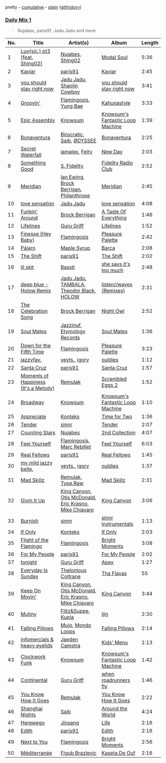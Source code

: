 pretty - [cumulative](/playlists/cumulative/Daily%20Mix%201.md) - [plain](/playlists/plain/37i9dQZF1E381TIGlTphwu) ([githistory](https://github.githistory.xyz/vitokorn/spotify-playlist-archive/blob/master/playlists/plain/37i9dQZF1E381TIGlTphwu))

### [Daily Mix 1](https://open.spotify.com/playlist/37i9dQZF1E381TIGlTphwu)

> Nujabes, paris91, Jadu Jadu and more

| No. | Title | Artist(s) | Album | Length |
|---|---|---|---|---|
| 1 | [Luv(sic.) pt3 (feat. Shing02)](https://open.spotify.com/track/4xlpJ99yL9xYQtzG6c3hwk) | [Nujabes](https://open.spotify.com/artist/3Rq3YOF9YG9YfCWD4D56RZ), [Shing02](https://open.spotify.com/artist/0FB6beTn4vescDdnHeCUm9) | [Modal Soul](https://open.spotify.com/album/6nVACH6a27eOWiumAJhDWS) | 5:36 |
| 2 | [Kaviar](https://open.spotify.com/track/7HbxWjNxWMhDCGuy3x4lM2) | [paris91](https://open.spotify.com/artist/0IF1xUEFhGXZ7zz8BW1zqv) | [Kaviar](https://open.spotify.com/album/3otzs2zXfhVpx7LK9Ij7Ns) | 2:45 |
| 3 | [you should stay right now](https://open.spotify.com/track/49pjwBq1vv2Xu8fAJTAMxC) | [Jadu Jadu](https://open.spotify.com/artist/2Oe3qtPntosByl21BCcUSc), [Shaolin Cowboy](https://open.spotify.com/artist/3SLV96o2Xa4oOZpSl5FwgD) | [you should stay right now](https://open.spotify.com/album/1WWKLea8iFDataD92oFoJw) | 3:41 |
| 4 | [Groovin'](https://open.spotify.com/track/3rc3BWLhFGj5ewNLJaOUAQ) | [Flamingosis](https://open.spotify.com/artist/75cW8FFekyCjj0mfZM1Gfb), [Yung Bae](https://open.spotify.com/artist/30FDJPN3RtwJZ20g5YGCRX) | [Kahunastyle](https://open.spotify.com/album/6U8bfBeech6FeRVMScdw0J) | 3:33 |
| 5 | [Epic Assembly](https://open.spotify.com/track/5UzfCFn1t25ce9cdIth7wm) | [Knowsum](https://open.spotify.com/artist/5n286gaq2TJok5XfBjSX7q) | [Knowsum's Fantastic Loop Machine](https://open.spotify.com/album/2MMY1avNjWIohDVwCYinGc) | 1:39 |
| 6 | [Bonaventura](https://open.spotify.com/track/6GMqhc3dcBUExHWViNubtM) | [Birocratic](https://open.spotify.com/artist/60b7IDlGflg5lgyfEGf9yB), [Saib](https://open.spotify.com/artist/6N4HlHINMvoTyAL0yhBUCk), [ØDYSSEE](https://open.spotify.com/artist/6f2Y46Pw2IYGoURJREJDiA) | [Bonaventura](https://open.spotify.com/album/15HRPbNuHuuTmMkWHM9nKD) | 2:25 |
| 7 | [Secret Waterfall](https://open.spotify.com/track/5rG0ICM5bSXEydXFXBGfOH) | [iamalex](https://open.spotify.com/artist/6M6LWvHKgBle8SUtSpq6SU), [Felty](https://open.spotify.com/artist/5zNV6mtDd7Bo9ncZws9TFG) | [New Day](https://open.spotify.com/album/1TmjwoPC6IJpDfAvS9L1sU) | 2:03 |
| 8 | [Something Good](https://open.spotify.com/track/26Ge17bonuiamXhezXfTPS) | [S. Fidelity](https://open.spotify.com/artist/3XQIlYQsopsDCYMSkf1rEW) | [Fidelity Radio Club](https://open.spotify.com/album/7eu46qXLNv9FAagjqNhFZb) | 2:52 |
| 9 | [Meridian](https://open.spotify.com/track/1akZQhUlTJH9giqLJkUlVH) | [Ian Ewing](https://open.spotify.com/artist/6QrRSfwkZsixVIgDRhpToh), [Brock Berrigan](https://open.spotify.com/artist/39sPWwRyNp4NNMyWzN7I0o), [Philanthrope](https://open.spotify.com/artist/13ACz7DIictCpSYGglNTHs) | [Meridian](https://open.spotify.com/album/6hMN7AQidElCryhqSzOvLM) | 2:45 |
| 10 | [love sensation](https://open.spotify.com/track/0iGJcqiG65b4lqy6KNCxOu) | [Jadu Jadu](https://open.spotify.com/artist/2Oe3qtPntosByl21BCcUSc) | [love sensation](https://open.spotify.com/album/5wSu7FSiYaCZfEBb3W1GlT) | 4:08 |
| 11 | [Funkin' Around](https://open.spotify.com/track/0zqGg3b46CTWmrDBVisAoh) | [Brock Berrigan](https://open.spotify.com/artist/39sPWwRyNp4NNMyWzN7I0o) | [A Taste Of Everything](https://open.spotify.com/album/5dcUBFrrGP5l94wtmYNAYf) | 1:46 |
| 12 | [Lifelines](https://open.spotify.com/track/7uh5rZUUzG97AZVcckx66d) | [Guru Griff](https://open.spotify.com/artist/5Z5xacWm71NpXvZwLJf2B8) | [Lifelines](https://open.spotify.com/album/0l2vVuewGfx166ms8UpQG3) | 1:52 |
| 13 | [Finesse (Hey Baby)](https://open.spotify.com/track/2ysdZYZjBbBJJEycKcnlSu) | [Flamingosis](https://open.spotify.com/artist/75cW8FFekyCjj0mfZM1Gfb) | [Pleasure Palette](https://open.spotify.com/album/50k0JWCNR4LkYDvgeF9Mzp) | 2:42 |
| 14 | [Pájaro](https://open.spotify.com/track/5E7G1v4iGa9li0HWAomSOs) | [Maple Syrup](https://open.spotify.com/artist/18hiqhddMloGWzY8pNZ8qr) | [Barça](https://open.spotify.com/album/26VgzLAyBkVIn8SesEB6oB) | 2:08 |
| 15 | [The Shift](https://open.spotify.com/track/1D1Fe1fOBgl324uFBOu2HU) | [paris91](https://open.spotify.com/artist/0IF1xUEFhGXZ7zz8BW1zqv) | [The Shift](https://open.spotify.com/album/3NoyRhh00ZTF2EAopCeOIG) | 2:02 |
| 16 | [lil skit](https://open.spotify.com/track/7KphRv1mvPUCfSDix7qgGH) | [Bassti](https://open.spotify.com/artist/0tFVT92PBHTTLoKmS8WbFP) | [she says it's too much](https://open.spotify.com/album/34m9KdrtcdJxhA6QRGbN69) | 2:48 |
| 17 | [deep blue - Holow Remix](https://open.spotify.com/track/3OXmhiea3f9ToNU5DcljSx) | [Jadu Jadu](https://open.spotify.com/artist/2Oe3qtPntosByl21BCcUSc), [TAMBALA](https://open.spotify.com/artist/2ypQgMFGak7MXlYK0RyO1F), [Theodor Black](https://open.spotify.com/artist/7e9wx93Dz1ZnFnhXFDWiJz), [HOLOW](https://open.spotify.com/artist/0iFmnAL0wjQU7r07tV4J09) | [listen//waves (Remixes)](https://open.spotify.com/album/43jTeKv6i9nVkFmkDM0oAI) | 2:31 |
| 18 | [The Celebration Song](https://open.spotify.com/track/2PCzTY9yGrzibxqm3VFWTA) | [Brock Berrigan](https://open.spotify.com/artist/39sPWwRyNp4NNMyWzN7I0o) | [Night Owl](https://open.spotify.com/album/5wB1J9fVnw9ovoWK6FGBo4) | 2:52 |
| 19 | [Soul Mates](https://open.spotify.com/track/7pFRhCj70NUNZG4xMDEQj8) | [Jazzinuf](https://open.spotify.com/artist/6rJ1GwtHin2BJbKLuNn9pi), [Etymology Records](https://open.spotify.com/artist/6sHwGhhYxjbUEiT06hnt20) | [Soul Mates](https://open.spotify.com/album/0FlFKikrKvQwyWgkItuS4S) | 1:36 |
| 20 | [Down for the Fifth Time](https://open.spotify.com/track/3wJbrzqRLnfjvo81EJp6cW) | [Flamingosis](https://open.spotify.com/artist/75cW8FFekyCjj0mfZM1Gfb) | [Pleasure Palette](https://open.spotify.com/album/50k0JWCNR4LkYDvgeF9Mzp) | 3:23 |
| 21 | [jazzyfav.](https://open.spotify.com/track/2vLY1XY3CldlvrDnEN1Xj6) | [yeyts.](https://open.spotify.com/artist/4fawpeTlkJtDMXDzJmBYSR), [igory](https://open.spotify.com/artist/1TPZvujEmCbb9Yw7QwoTH9) | [ouldies](https://open.spotify.com/album/5PnTCOjdRXgtrrL3gCB2Yi) | 1:12 |
| 22 | [Santa Cruz](https://open.spotify.com/track/6oKQnV1qFJcZyagi0TmvjM) | [paris91](https://open.spotify.com/artist/0IF1xUEFhGXZ7zz8BW1zqv) | [Santa Cruz](https://open.spotify.com/album/1chShwA5IRw96P1qsSLazA) | 1:57 |
| 23 | [Moments of Happiness (It's a Melody)](https://open.spotify.com/track/3Le8JVIpXb7orjCFseKkop) | [Remulak](https://open.spotify.com/artist/5epeii4aAE7NXFsBkqoJxB) | [Scrambled Eggs 2](https://open.spotify.com/album/4D2wf7o0bHcUWUDqdnkjpr) | 1:52 |
| 24 | [Broadway](https://open.spotify.com/track/18VoW7wJ9rDX177jo0UpGP) | [Knowsum](https://open.spotify.com/artist/5n286gaq2TJok5XfBjSX7q) | [Knowsum's Fantastic Loop Machine](https://open.spotify.com/album/2MMY1avNjWIohDVwCYinGc) | 1:10 |
| 25 | [Appreciate](https://open.spotify.com/track/2AzdEAjAvhg8v5WBQkAcs8) | [Konteks](https://open.spotify.com/artist/38lJ5B9ZBk3zsRKEf3oG2R) | [Time for Two](https://open.spotify.com/album/3t1CrZE4LyqSotPN4xOwjT) | 1:36 |
| 26 | [Tender](https://open.spotify.com/track/3LZgZHExyTm0dnWXb4sazx) | [sinnr](https://open.spotify.com/artist/4rgy5K4lHDLbaSC1MMuY5m) | [Tender](https://open.spotify.com/album/2nCDmjZnbXVhhrMoOEnS5I) | 2:07 |
| 27 | [Counting Stars](https://open.spotify.com/track/7KMm1zF2QOTSw2t01IAFif) | [Nujabes](https://open.spotify.com/artist/3Rq3YOF9YG9YfCWD4D56RZ) | [2nd Collection](https://open.spotify.com/album/1uFAVpKOz5CBiaMxVnA9UW) | 4:07 |
| 28 | [Feel Yourself](https://open.spotify.com/track/5WGNKRx4dYMXHvwGPrrci7) | [Flamingosis](https://open.spotify.com/artist/75cW8FFekyCjj0mfZM1Gfb), [Marc Rebillet](https://open.spotify.com/artist/72udTJKu1pGovvS9aCYGMI) | [Feel Yourself](https://open.spotify.com/album/286uUL0vH8fFrbRs6DuP9A) | 6:03 |
| 29 | [Real Fellows](https://open.spotify.com/track/4XqOQZWhpGLKwaTi5HnYsS) | [paris91](https://open.spotify.com/artist/0IF1xUEFhGXZ7zz8BW1zqv) | [Real Fellows](https://open.spotify.com/album/5KBG308V4VhdHV07ZVvtz8) | 1:45 |
| 30 | [my mild jazzy belle.](https://open.spotify.com/track/2ABnmNgR9gnuFFegPnRoL2) | [yeyts.](https://open.spotify.com/artist/4fawpeTlkJtDMXDzJmBYSR), [igory](https://open.spotify.com/artist/1TPZvujEmCbb9Yw7QwoTH9) | [ouldies](https://open.spotify.com/album/5PnTCOjdRXgtrrL3gCB2Yi) | 1:37 |
| 31 | [Mad Skillz](https://open.spotify.com/track/0L4lGZRYS3NQ6ok0aaGhjf) | [Remulak](https://open.spotify.com/artist/5epeii4aAE7NXFsBkqoJxB), [Type.Raw](https://open.spotify.com/artist/5esWbbDTsZQ6mM3OHd4fSg) | [Mad Skillz](https://open.spotify.com/album/6CGJJN4snYlPJpkkG0Lpo7) | 2:31 |
| 32 | [Givin It Up](https://open.spotify.com/track/41nC2JfX223pZKFN1x5X3N) | [King Canyon](https://open.spotify.com/artist/78mhiIF6AMT9bmfDp1P9NV), [Otis McDonald](https://open.spotify.com/artist/4Ps1M3A9ck9G3gbPjllg7T), [Eric Krasno](https://open.spotify.com/artist/6tQIsqw6DrDfdoPwOrOD6k), [Mike Chiavaro](https://open.spotify.com/artist/3Yfht77kZkV1rYQKs5OSfN) | [King Canyon](https://open.spotify.com/album/2jl3jU5FnJmFIdIktJYMrf) | 3:06 |
| 33 | [Burnish](https://open.spotify.com/track/5nZwOrMkT7zkWEYxi2iqvB) | [sinnr](https://open.spotify.com/artist/4rgy5K4lHDLbaSC1MMuY5m) | [sinnr Instrumentals](https://open.spotify.com/album/5CwUnH2oVRJvoZmBrzj6tP) | 1:13 |
| 34 | [If Only](https://open.spotify.com/track/4ICxE6P3ltlOMP9JhnUBRr) | [Konteks](https://open.spotify.com/artist/38lJ5B9ZBk3zsRKEf3oG2R) | [If Only](https://open.spotify.com/album/2ttCBrrSb16GauboK97iI9) | 2:03 |
| 35 | [Flight of the Flamingo](https://open.spotify.com/track/1yildkNEPVbFpcxiXPc10L) | [Flamingosis](https://open.spotify.com/artist/75cW8FFekyCjj0mfZM1Gfb) | [Bright Moments](https://open.spotify.com/album/4sasyQ5OjNav1kDNWgjX1V) | 3:08 |
| 36 | [For My People](https://open.spotify.com/track/22y0TPKQrSuKfwVuUJu5dh) | [paris91](https://open.spotify.com/artist/0IF1xUEFhGXZ7zz8BW1zqv) | [For My People](https://open.spotify.com/album/6AhkKcP1diZeDqze5aakRX) | 2:02 |
| 37 | [tonight](https://open.spotify.com/track/6Y1skSfIA0sNjfabUNtYOT) | [Guru Griff](https://open.spotify.com/artist/5Z5xacWm71NpXvZwLJf2B8) | [Apex](https://open.spotify.com/album/7j0ybjPTpsxpneISnKAK3G) | 1:27 |
| 38 | [Everyday Is Sunday](https://open.spotify.com/track/2uszN6H6j1mMQYmw3h4oM6) | [Thelonious Coltrane](https://open.spotify.com/artist/6iXZPP5qLB2dtIQ4WuNk9M) | [Tha Flavas](https://open.spotify.com/album/4W9mq67wU8qBlndOrYFag3) | 55 |
| 39 | [Keep On Movin'](https://open.spotify.com/track/5cfxDctZoy79OwyWTjGYPs) | [King Canyon](https://open.spotify.com/artist/78mhiIF6AMT9bmfDp1P9NV), [Otis McDonald](https://open.spotify.com/artist/4Ps1M3A9ck9G3gbPjllg7T), [Eric Krasno](https://open.spotify.com/artist/6tQIsqw6DrDfdoPwOrOD6k), [Mike Chiavaro](https://open.spotify.com/artist/3Yfht77kZkV1rYQKs5OSfN) | [King Canyon](https://open.spotify.com/album/2jl3jU5FnJmFIdIktJYMrf) | 3:44 |
| 40 | [Mutiny](https://open.spotify.com/track/4Z27OPOmf1KmKh2lyWa2Jy) | [Flitz&Suppe](https://open.spotify.com/artist/49WbztFLx9iDTh8LHEIF84), [Kupla](https://open.spotify.com/artist/7daSp9zXk1dmqNxwKFkL35) | [Ijin](https://open.spotify.com/album/3CSFBbDR1PVWVBuxreJCHG) | 2:30 |
| 41 | [Falling Pillows](https://open.spotify.com/track/4vJDPvZowHVyQdyy7qb1PA) | [Mujo](https://open.spotify.com/artist/0vg08N1z9G9LrGLkG1nNDS), [Mondo Loops](https://open.spotify.com/artist/1XFN3VcuKr4tsTtQlRiTgK) | [Falling Pillows](https://open.spotify.com/album/1pw0Qg5h03nwXkktGA2v6r) | 2:14 |
| 42 | [infomercials & heavy eyelids](https://open.spotify.com/track/6ovBBDzTAlGqnTQk4Q2QGB) | [Jaeden Camstra](https://open.spotify.com/artist/1xOgtDBKnZvSLAgCVSOmNH) | [Kids' Menu](https://open.spotify.com/album/5QZRe9oZyiwJG3LqYzLQc2) | 1:13 |
| 43 | [Clockwork Funk](https://open.spotify.com/track/2tkYpGeRW6WhNv8oTcPa69) | [Knowsum](https://open.spotify.com/artist/5n286gaq2TJok5XfBjSX7q) | [Knowsum's Fantastic Loop Machine](https://open.spotify.com/album/2MMY1avNjWIohDVwCYinGc) | 1:42 |
| 44 | [Continental](https://open.spotify.com/track/6B4rPE5hyTodCDxGIwVFOt) | [Guru Griff](https://open.spotify.com/artist/5Z5xacWm71NpXvZwLJf2B8) | [when roadrunners fly](https://open.spotify.com/album/2NgNORpfXqtr4fGCoyyczt) | 1:46 |
| 45 | [You Know How It Goes](https://open.spotify.com/track/1ezjVOZjvsbn64TkS12QAr) | [Remulak](https://open.spotify.com/artist/5epeii4aAE7NXFsBkqoJxB) | [You Know How It Goes](https://open.spotify.com/album/3L0KoqpINNqY6KcOIo4yq5) | 2:22 |
| 46 | [Shanghai Nights](https://open.spotify.com/track/1es71gP1Ljrf6KVvqR1T75) | [Saib](https://open.spotify.com/artist/6N4HlHINMvoTyAL0yhBUCk) | [Around the World](https://open.spotify.com/album/3UgC3J0xdyEaLXHqRnt7Wy) | 4:24 |
| 47 | [Herewego](https://open.spotify.com/track/3bHpkZ3pPreRBGFxSMb1Ac) | [Jinsang](https://open.spotify.com/artist/5FsfZj0Mp6YwEWytuJUcWt) | [Life](https://open.spotify.com/album/0N0l3JnVMd4hFhS5V2d1iY) | 2:16 |
| 48 | [Edith](https://open.spotify.com/track/1uqBD9XAG52H9bJ12gbcHX) | [paris91](https://open.spotify.com/artist/0IF1xUEFhGXZ7zz8BW1zqv) | [Edith](https://open.spotify.com/album/5bBX9yP4HqkD8bBsRTjfQK) | 2:16 |
| 49 | [Next to You](https://open.spotify.com/track/3iOzLeegOpuQR0Z6tSzz1J) | [Flamingosis](https://open.spotify.com/artist/75cW8FFekyCjj0mfZM1Gfb) | [Bright Moments](https://open.spotify.com/album/4sasyQ5OjNav1kDNWgjX1V) | 2:56 |
| 50 | [Méditerranée](https://open.spotify.com/track/16JuDh9Bu4qWoZvWuE3ihg) | [Figub Brazlevic](https://open.spotify.com/artist/4Eo1mdoAOk2DbXMDUDnCum) | [Kaseta De Ouf](https://open.spotify.com/album/2uBLLZF5vUdixbgRwuKSUP) | 2:16 |